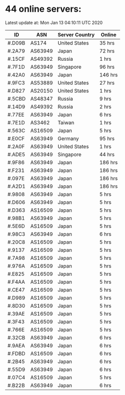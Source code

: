 # 44 online servers:

Latest update at: Mon Jan 13 04:10:11 UTC 2020

| ID | ASN | Server Country | Online |
| -- | --- | -------------- | ------ |
| #.D09B | AS174 | United States | 35 hrs |
| #.2A79 | AS63949 | Japan | 72 hrs |
| #.15CF | AS49392 | Russia | 1 hrs |
| #.7F1D | AS63949 | Singapore | 96 hrs |
| #.42A0 | AS63949 | Japan | 146 hrs |
| #.9FC3 | AS53889 | United States | 27 hrs |
| #.D827 | AS20150 | United States | 1 hrs |
| #.5CBD | AS48347 | Russia | 9 hrs |
| #.14D9 | AS49392 | Russia | 2 hrs |
| #.77EE | AS63949 | Japan | 6 hrs |
| #.7E1D | AS3462 | Taiwan | 1 hrs |
| #.563C | AS16509 | Japan | 5 hrs |
| #.E0CF | AS63949 | Germany | 95 hrs |
| #.2A0F | AS63949 | United States | 1 hrs |
| #.ADE5 | AS63949 | Singapore | 44 hrs |
| #.9F86 | AS63949 | Japan | 186 hrs |
| #.F231 | AS63949 | Japan | 186 hrs |
| #.097E | AS63949 | Japan | 186 hrs |
| #.A2D1 | AS63949 | Japan | 186 hrs |
| #.9808 | AS63949 | Japan | 5 hrs |
| #.D606 | AS63949 | Japan | 5 hrs |
| #.D363 | AS16509 | Japan | 5 hrs |
| #.98B1 | AS63949 | Japan | 5 hrs |
| #.5E6D | AS16509 | Japan | 5 hrs |
| #.98C3 | AS63949 | Japan | 6 hrs |
| #.20C8 | AS16509 | Japan | 5 hrs |
| #.9137 | AS16509 | Japan | 5 hrs |
| #.7A98 | AS16509 | Japan | 5 hrs |
| #.976A | AS16509 | Japan | 5 hrs |
| #.E825 | AS16509 | Japan | 5 hrs |
| #.F4AA | AS16509 | Japan | 5 hrs |
| #.CE47 | AS16509 | Japan | 5 hrs |
| #.D989 | AS16509 | Japan | 5 hrs |
| #.8D30 | AS16509 | Japan | 5 hrs |
| #.39AE | AS16509 | Japan | 5 hrs |
| #.3F43 | AS16509 | Japan | 5 hrs |
| #.766E | AS16509 | Japan | 5 hrs |
| #.32CB | AS63949 | Japan | 6 hrs |
| #.9AEA | AS63949 | Japan | 6 hrs |
| #.FDBD | AS16509 | Japan | 6 hrs |
| #.2B45 | AS63949 | Japan | 6 hrs |
| #.55D9 | AS63949 | Japan | 6 hrs |
| #.07C4 | AS16509 | Japan | 5 hrs |
| #.B22B | AS63949 | Japan | 6 hrs |

